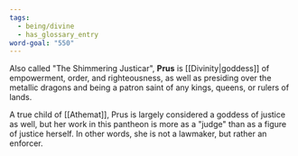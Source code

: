 ```yaml
---
tags:
  - being/divine
  - has_glossary_entry
word-goal: "550"
---
```

Also called "The Shimmering Justicar", **Prus** is [[Divinity|goddess]] of empowerment, order, and righteousness, as well as presiding over the metallic dragons and being a patron saint of any kings, queens, or rulers of lands.

A true child of [[Athemat]], Prus is largely considered a goddess of justice as well, but her work in this pantheon is more as a "judge" than as a figure of justice herself. In other words, she is not a lawmaker, but rather an enforcer.